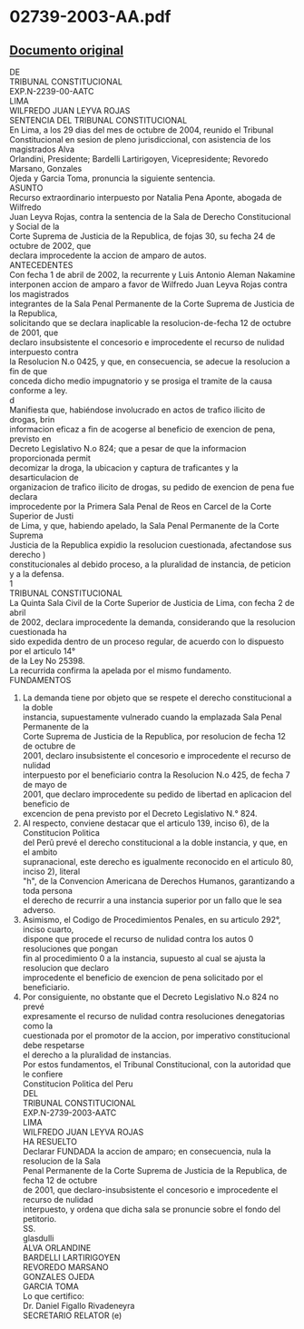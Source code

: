 
02739-2003-AA.pdf
=================
  
[Documento original](https://tc.gob.pe/jurisprudencia/2005/02739-2003-AA.pdf)  
---  
DE  
TRIBUNAL CONSTITUCIONAL  
EXP.N-2239-00-AATC  
LIMA  
WILFREDO JUAN LEYVA ROJAS  
SENTENCIA DEL TRIBUNAL CONSTITUCIONAL  
En Lima, a los 29 dias del mes de octubre de 2004, reunido el Tribunal  
Constitucional en sesion de pleno jurisdiccional, con asistencia de los magistrados Alva  
Orlandini, Presidente; Bardelli Lartirigoyen, Vicepresidente; Revoredo Marsano, Gonzales  
Ojeda y Garcia Toma, pronuncia la siguiente sentencia.  
ASUNTO  
Recurso extraordinario interpuesto por Natalia Pena Aponte, abogada de Wilfredo  
Juan Leyva Rojas, contra la sentencia de la Sala de Derecho Constitucional y Social de la  
Corte Suprema de Justicia de la Republica, de fojas 30, su fecha 24 de octubre de 2002, que  
declara improcedente la accion de amparo de autos.  
ANTECEDENTES  
Con fecha 1 de abril de 2002, la recurrente y Luis Antonio Aleman Nakamine  
interponen accion de amparo a favor de Wilfredo Juan Leyva Rojas contra los magistrados  
integrantes de la Sala Penal Permanente de la Corte Suprema de Justicia de la Republica,  
solicitando que se declara inaplicable la resolucion-de-fecha 12 de octubre de 2001, que  
declaro insubsistente el concesorio e improcedente el recurso de nulidad interpuesto contra  
la Resolucion N.o 0425, y que, en consecuencia, se adecue la resolucion a fin de que  
conceda dicho medio impugnatorio y se prosiga el tramite de la causa conforme a ley.  
d  
Manifiesta que, habiéndose involucrado en actos de trafico ilicito de drogas, brin  
informacion eficaz a fin de acogerse al beneficio de exencion de pena, previsto en  
Decreto Legislativo N.o 824; que a pesar de que la informacion proporcionada permit  
decomizar la droga, la ubicacion y captura de traficantes y la desarticulacion de  
organizacion de trafico ilicito de drogas, su pedido de exencion de pena fue declara  
improcedente por la Primera Sala Penal de Reos en Carcel de la Corte Superior de Justi  
de Lima, y que, habiendo apelado, la Sala Penal Permanente de la Corte Suprema  
Justicia de la Republica expidio la resolucion cuestionada, afectandose sus derecho )  
constitucionales al debido proceso, a la pluralidad de instancia, de peticion y a la defensa.  
1  
TRIBUNAL CONSTITUCIONAL  
La Quinta Sala Civil de la Corte Superior de Justicia de Lima, con fecha 2 de abril  
de 2002, declara improcedente la demanda, considerando que la resolucion cuestionada ha  
sido expedida dentro de un proceso regular, de acuerdo con lo dispuesto por el articulo 14°  
de la Ley No 25398.  
La recurrida confirma la apelada por el mismo fundamento.  
FUNDAMENTOS  
1. La demanda tiene por objeto que se respete el derecho constitucional a la doble  
instancia, supuestamente vulnerado cuando la emplazada Sala Penal Permanente de la  
Corte Suprema de Justicia de la Republica, por resolucion de fecha 12 de octubre de  
2001, declaro insubsistente el concesorio e improcedente el recurso de nulidad  
interpuesto por el beneficiario contra la Resolucion N.o 425, de fecha 7 de mayo de  
2001, que declaro improcedente su pedido de libertad en aplicacion del beneficio de  
excencion de pena previsto por el Decreto Legislativo N.° 824.  
2. Al respecto, conviene destacar que el articulo 139, inciso 6), de la Constitucion Politica  
del Perû prevé el derecho constitucional a la doble instancia, y que, en el ambito  
supranacional, este derecho es igualmente reconocido en el articulo 80, inciso 2), literal  
"h", de la Convencion Americana de Derechos Humanos, garantizando a toda persona  
el derecho de recurrir a una instancia superior por un fallo que le sea adverso.  
3. Asimismo, el Codigo de Procedimientos Penales, en su articulo 292°, inciso cuarto,  
dispone que procede el recurso de nulidad contra los autos 0 resoluciones que pongan  
fin al procedimiento 0 a la instancia, supuesto al cual se ajusta la resolucion que declaro  
improcedente el beneficio de exencion de pena solicitado por el beneficiario.  
4. Por consiguiente, no obstante que el Decreto Legislativo N.o 824 no prevé  
expresamente el recurso de nulidad contra resoluciones denegatorias como la  
cuestionada por el promotor de la accion, por imperativo constitucional debe respetarse  
el derecho a la pluralidad de instancias.  
Por estos fundamentos, el Tribunal Constitucional, con la autoridad que le confiere  
Constitucion Politica del Peru  
DEL  
TRIBUNAL CONSTITUCIONAL  
EXP.N-2739-2003-AATC  
LIMA  
WILFREDO JUAN LEYVA ROJAS  
HA RESUELTO  
Declarar FUNDADA la accion de amparo; en consecuencia, nula la resolucion de la Sala  
Penal Permanente de la Corte Suprema de Justicia de la Republica, de fecha 12 de octubre  
de 2001, que declaro-insubsistente el concesorio e improcedente el recurso de nulidad  
interpuesto, y ordena que dicha sala se pronuncie sobre el fondo del petitorio.  
SS.  
glasdulli  
ALVA ORLANDINE  
BARDELLI LARTIRIGOYEN  
REVOREDO MARSANO  
GONZALES OJEDA  
GARCIA TOMA  
Lo que certifico:  
Dr. Daniel Figallo Rivadeneyra  
SECRETARIO RELATOR (e)